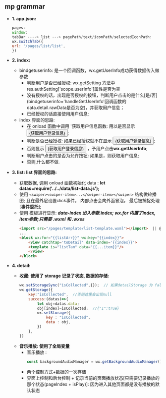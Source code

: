 ## mp grammar
  + **1. app.json:**
    ```js
    pages:
    window:
    tabBar ----> list ---> pagePath/text/iconPath/selectedIconPath:
    wx.switchTab({
    url: '/pages/list/list',
    })
    ```

  + **2. index:**
     * bindgetuserinfo: 是一个回调函数，wx.getUserInfo成功获得数据传入做参数
        * 判断用户是否已经授权: wx.getSetting 方法中res.authSetting['scope.userInfo']属性是否为空
        * 没有授权的话，出现是否授权的按钮，判断用户点击的是什么[是/否](bindgetuserinfo='handleGetUserInfo'回调函数的  data.detail.rawData是否为空)，并获取用户信息；
        * 已经授权的话直接使用用户信息;
     * index 界面的思路:
        * 在 onload 函数中调用 '获取用户信息函数: 用以是否显示 <button> {获取用户登录信息} </button>;
        * 判断是否已经授权: 如果已经授权就不在显示 <button> {获取用户登录信息} </button>;
        * 否则显示 <button> {获取用户登录信息} </button> ，予用户点击**wx.getUserInfo**;
        * 判断用户点击的是否为允许按钮: 如果是，则获取用户信息;
        * 否则,什么都不做.

  + **3. list:**
     **list 界面的思路:**
      * 获取数据, 调用 onload 函数初始化 data : **let datas=require('../../data/list-data.js');**
      * 使用 ``` <swiper><swiper-item>...</swiper-item></swiper> ``` 结构做轮播图; 且在最外层设置click事件， 内部点击会向外面冒泡， 最后被捕捉处理[**事件委托**];
      * 使用 <template></template>模板进行显示: ***data-index 出入参数 index; wx.for 内置了index, item参数;<tempalte/>只需要 .wxml 和 .wxss***
        ```html
        <import src="/pages/template/list-template.wxml"></import>  || @import'/pages/template/list-template.wxss';
        ...
        <block wx:for="{{listArr}}" wx:key="{{index}}">
            <view catchtap='toDetail' data-index='{{index}}'>
            <template is="listTam" data="{{...item}}"/>
            </view>
        </block>
        ```

  + **4. detail:**
      * **收藏: 使用了 storage 记录了状态, 数据的存储:**
        ```js
        wx.setStorageSync("isCollected",{});  // 如果detailStorage 为 false，则先set一下
        wx.getStorage({
            key:"isCollected",  //否则这里会出现null
            success:(datas)=>{
                let obj=datas.data;
                obj[index]=isCollected;  //{"1":true}
                wx.setStorage({
                    key : "isCollected",
                    data : obj,
                })
            },
        })
        ```
      * **音乐播放: 使用了全局变量**
        * 音乐播放 :
          ```js
          const backgroundAudioManager = wx.getBackgroundAudioManager();
          ```
        * 两个控制方式+数据的一次存储
        * 界面上控制和后台控制 + 记录当前的页面播放状态[只需要记录播放的那个状态(pageIndex + isPlay)]: 因为进入其他页面都是没有播放的默认状态



